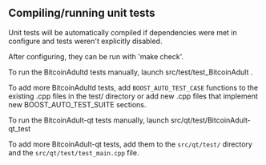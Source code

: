 Compiling/running unit tests
------------------------------------

Unit tests will be automatically compiled if dependencies were met in configure
and tests weren't explicitly disabled.

After configuring, they can be run with 'make check'.

To run the BitcoinAdultd tests manually, launch src/test/test_BitcoinAdult .

To add more BitcoinAdultd tests, add `BOOST_AUTO_TEST_CASE` functions to the existing
.cpp files in the test/ directory or add new .cpp files that
implement new BOOST_AUTO_TEST_SUITE sections.

To run the BitcoinAdult-qt tests manually, launch src/qt/test/BitcoinAdult-qt_test

To add more BitcoinAdult-qt tests, add them to the `src/qt/test/` directory and
the `src/qt/test/test_main.cpp` file.
